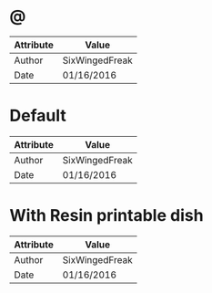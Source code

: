 # @
| Attribute | Value |
| ---  | ---     |
| Author | SixWingedFreak |
| Date | 01/16/2016 |
# Default
| Attribute | Value |
| ---  | ---     |
| Author | SixWingedFreak |
| Date | 01/16/2016 |
# With Resin printable dish
| Attribute | Value |
| ---  | ---     |
| Author | SixWingedFreak |
| Date | 01/16/2016 |
